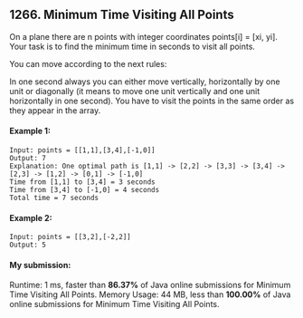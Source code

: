 ## 1266. Minimum Time Visiting All Points
On a plane there are n points with integer coordinates points[i] = [xi, yi]. Your task is to find the minimum time in seconds to visit all points.

You can move according to the next rules:

In one second always you can either move vertically, horizontally by one unit or diagonally (it means to move one unit vertically and one unit horizontally in one second).
You have to visit the points in the same order as they appear in the array.

#### Example 1:

```
Input: points = [[1,1],[3,4],[-1,0]]
Output: 7
Explanation: One optimal path is [1,1] -> [2,2] -> [3,3] -> [3,4] -> [2,3] -> [1,2] -> [0,1] -> [-1,0]   
Time from [1,1] to [3,4] = 3 seconds 
Time from [3,4] to [-1,0] = 4 seconds
Total time = 7 seconds
```

#### Example 2:

```
Input: points = [[3,2],[-2,2]]
Output: 5
```

#### My submission:
Runtime: 1 ms, faster than **86.37%** of Java online submissions for Minimum Time Visiting All Points.
Memory Usage: 44 MB, less than **100.00%** of Java online submissions for Minimum Time Visiting All Points.


